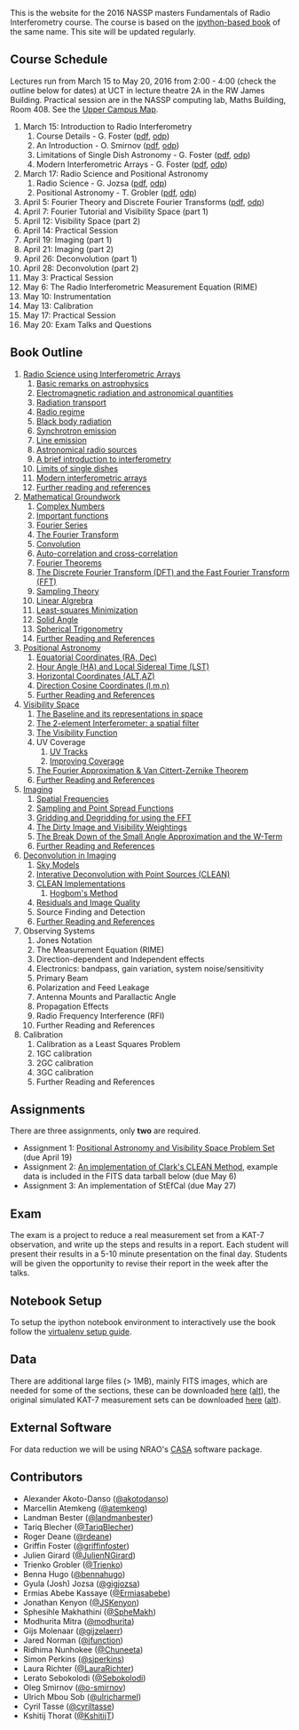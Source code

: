This is the website for the 2016 NASSP masters Fundamentals of Radio Interferometry course. The course is based on the [ipython-based book](https://github.com/griffinfoster/fundamentals_of_interferometry) of the same name. This site will be updated regularly.

## Course Schedule

Lectures run from March 15 to May 20, 2016 from 2:00 - 4:00 (check the outline below for dates) at UCT in lecture theatre 2A in the RW James Building. Practical session are in the NASSP computing lab, Maths Building, Room 408. See the [Upper Campus Map](https://www.uct.ac.za/usr/downloads/uct.ac.za/contact/campusmaps/uctuppercampus.jpg).

1. March 15: Introduction to Radio Interferometry
	1. Course Details - G. Foster ([pdf](http://www.mth.uct.ac.za/~siphelo/admin/interferometry/lectures/1-RadioScience/course_details.pdf), [odp](http://www.mth.uct.ac.za/~siphelo/admin/interferometry/lectures/1-RadioScience/course_details.odp))
	2. An Introduction - O. Smirnov ([pdf](http://www.mth.uct.ac.za/~siphelo/admin/interferometry/lectures/1-RadioScience/Introduction.pdf), [odp](http://www.mth.uct.ac.za/~siphelo/admin/interferometry/lectures/1-RadioScience/Introduction.odp))
	3. Limitations of Single Dish Astronomy - G. Foster ([pdf](http://www.mth.uct.ac.za/~siphelo/admin/interferometry/lectures/1-RadioScience/single_dish_limitations.pdf), [odp](http://www.mth.uct.ac.za/~siphelo/admin/interferometry/lectures/1-RadioScience/single_dish_limitations.odp))
	4. Modern Interferometric Arrays - G. Foster ([pdf](http://www.mth.uct.ac.za/~siphelo/admin/interferometry/lectures/1-RadioScience/modern_arrays.pdf), [odp](http://www.mth.uct.ac.za/~siphelo/admin/interferometry/lectures/1-RadioScience/modern_arrays.odp))
2. March 17: Radio Science and Positional Astronomy
	1. Radio Science - G. Jozsa ([pdf](http://www.mth.uct.ac.za/~siphelo/admin/interferometry/lectures/1-RadioScience/fundamentals_science.pdf), [odp](http://www.mth.uct.ac.za/~siphelo/admin/interferometry/lectures/1-RadioScience/fundamentals_science.odp))
	2. Positional Astronomy - T. Grobler ([pdf](http://www.mth.uct.ac.za/~siphelo/admin/interferometry/lectures/3-PositionalAstronomy/Positional%20Astronomy.pdf), [odp](http://www.mth.uct.ac.za/~siphelo/admin/interferometry/lectures/3-PositionalAstronomy/Positional%20Astronomy.odp))
3. April 5: Fourier Theory and Discrete Fourier Transforms ([pdf](http://www.mth.uct.ac.za/~siphelo/admin/interferometry/lectures/2-MathematicalGroundwork/mathematical_groundwork_I_fourier_theory.pdf), [odp](http://www.mth.uct.ac.za/~siphelo/admin/interferometry/lectures/2-MathematicalGroundwork/mathematical_groundwork_I_fourier_theory.odp))
4. April 7: Fourier Tutorial and Visibility Space (part 1)
5. April 12: Visibility Space (part 2)
6. April 14: Practical Session
7. April 19: Imaging (part 1)
8. April 21: Imaging (part 2)
9. April 26: Deconvolution (part 1)
10. April 28: Deconvolution (part 2)
11. May 3: Practical Session
12. May 6: The Radio Interferometric Measurement Equation (RIME)
13. May 10: Instrumentation
14. May 13: Calibration
15. May 17: Practical Session
16. May 20: Exam Talks and Questions

## Book Outline

1. [Radio Science using Interferometric Arrays](http://www.mth.uct.ac.za/~siphelo/admin/interferometry/1_Radio_Science/01_00_introduction.html)
    1.  [Basic remarks on astrophysics](http://www.mth.uct.ac.za/~siphelo/admin/interferometry/1_Radio_Science/01_01_a_brief_introduction_to_basic_astrophysics.html)
    2.  [Electromagnetic radiation and astronomical quantities](http://www.mth.uct.ac.za/~siphelo/admin/interferometry/1_Radio_Science/01_02_electromagnetic_radiation_and_astronomical_quantities.html)
    3.  [Radiation transport](http://www.mth.uct.ac.za/~siphelo/admin/interferometry/1_Radio_Science/01_03_radiation_transport.html)
    4.  [Radio regime](http://www.mth.uct.ac.za/~siphelo/admin/interferometry/1_Radio_Science/01_04_radio_regime.html)
    5.  [Black body radiation](http://www.mth.uct.ac.za/~siphelo/admin/interferometry/1_Radio_Science/01_05_black_body_radiation.html)
    6.  [Synchrotron emission](http://www.mth.uct.ac.za/~siphelo/admin/interferometry/1_Radio_Science/01_06_synchrotron_emission.html)
    7.  [Line emission](http://www.mth.uct.ac.za/~siphelo/admin/interferometry/1_Radio_Science/01_07_line_emission.html)
    8.  [Astronomical radio sources](http://www.mth.uct.ac.za/~siphelo/admin/interferometry/1_Radio_Science/01_08_astronomical_radio_sources.html)
    9.  [A brief introduction to interferometry](http://www.mth.uct.ac.za/~siphelo/admin/interferometry/1_Radio_Science/01_09_a_brief_introduction_to_interferometry.html)
    10. [Limits of single dishes](http://www.mth.uct.ac.za/~siphelo/admin/interferometry/1_Radio_Science/01_10_limits_of_single_dishes.html)
    11. [Modern interferometric arrays](http://www.mth.uct.ac.za/~siphelo/admin/interferometry/1_Radio_Science/01_11_modern_interferometric_arrays.html)
    12. [Further reading and references](http://www.mth.uct.ac.za/~siphelo/admin/interferometry/1_Radio_Science/01_x_further_reading_and_references.html)
2. [Mathematical Groundwork](http://www.mth.uct.ac.za/~siphelo/admin/interferometry/2_Mathematical_Groundwork/2_0_introduction.html)
    1. [Complex Numbers](http://www.mth.uct.ac.za/~siphelo/admin/interferometry/2_Mathematical_Groundwork/2_1_complex_numbers.html)
    2. [Important functions](http://www.mth.uct.ac.za/~siphelo/admin/interferometry/2_Mathematical_Groundwork/2_2_important_functions.html)
    3. [Fourier Series](http://www.mth.uct.ac.za/~siphelo/admin/interferometry/2_Mathematical_Groundwork/2_3_fourier_series.html)
    4. [The Fourier Transform](http://www.mth.uct.ac.za/~siphelo/admin/interferometry/2_Mathematical_Groundwork/2_4_the_fourier_transform.html)
    5. [Convolution](http://www.mth.uct.ac.za/~siphelo/admin/interferometry/2_Mathematical_Groundwork/2_5_convolution.html)
    6. [Auto-correlation and cross-correlation](http://www.mth.uct.ac.za/~siphelo/admin/interferometry/2_Mathematical_Groundwork/2_6_cross_correlation_and_auto_correlation.html)
    7. [Fourier Theorems](http://www.mth.uct.ac.za/~siphelo/admin/interferometry/2_Mathematical_Groundwork/2_7_fourier_theorems.html)
    8. [The Discrete Fourier Transform (DFT) and the Fast Fourier Transform (FFT)](http://www.mth.uct.ac.za/~siphelo/admin/interferometry/2_Mathematical_Groundwork/2_8_the_discrete_fourier_transform.html)
    9. [Sampling Theory](http://www.mth.uct.ac.za/~siphelo/admin/interferometry/2_Mathematical_Groundwork/2_9_sampling_theory.html)
    10. [Linear Algrebra](http://www.mth.uct.ac.za/~siphelo/admin/interferometry/2_Mathematical_Groundwork/2_10_linear_algebra.html)
    11. [Least-squares Minimization](http://www.mth.uct.ac.za/~siphelo/admin/interferometry/2_Mathematical_Groundwork/2_11_least_squares.html)
    12. [Solid Angle](http://www.mth.uct.ac.za/~siphelo/admin/interferometry/2_Mathematical_Groundwork/2_12_solid_angle.html)
    13. [Spherical Trigonometry](http://www.mth.uct.ac.za/~siphelo/admin/interferometry/2_Mathematical_Groundwork/2_13_spherical_trigonometry.html)
    14. [Further Reading and References](http://www.mth.uct.ac.za/~siphelo/admin/interferometry/2_Mathematical_Groundwork/2_x_further_reading_and_references.html)
3. [Positional Astronomy](http://www.mth.uct.ac.za/~siphelo/admin/interferometry/3_Positional_Astronomy/3_0_Introduction.html)
    1. [Equatorial Coordinates (RA, Dec)](http://www.mth.uct.ac.za/~siphelo/admin/interferometry/3_Positional_Astronomy/3_1_Equatorial_Coordinates.html)
    2. [Hour Angle (HA) and Local Sidereal Time (LST)](http://www.mth.uct.ac.za/~siphelo/admin/interferometry/3_Positional_Astronomy/3_2_Hour_Angle.html)
    3. [Horizontal Coordinates (ALT,AZ)](http://www.mth.uct.ac.za/~siphelo/admin/interferometry/3_Positional_Astronomy/3_3_Horizontal_Coordinates.html)
    4. [Direction Cosine Coordinates (l,m,n)](http://www.mth.uct.ac.za/~siphelo/admin/interferometry/3_Positional_Astronomy/3_4_Direction_Cosine_Coordinates.html)
    5. [Further Reading and References](http://www.mth.uct.ac.za/~siphelo/admin/interferometry/3_Positional_Astronomy/3_x_further_reading_and_references.html)
4. [Visibility Space](http://www.mth.uct.ac.za/~siphelo/admin/interferometry/4_Visibility_Space/4_0_introduction.html)
    1. [The Baseline and its representations in space](http://www.mth.uct.ac.za/~siphelo/admin/interferometry/4_Visibility_Space/4_1_The_Baseline.html)
    2. [The 2-element Interferometer: a spatial filter](http://www.mth.uct.ac.za/~siphelo/admin/interferometry/4_Visibility_Space/4_2_The_2-element_Interferometer.html)
    3. [The Visibility Function](http://www.mth.uct.ac.za/~siphelo/admin/interferometry/4_Visibility_Space/4_3_The_Visibility_Function.html)
    4. UV Coverage
		1. [UV Tracks](http://www.mth.uct.ac.za/~siphelo/admin/interferometry/4_Visibility_Space/4_4_1_UV_Coverage_UV_Tracks.html)
		2. [Improving Coverage](http://www.mth.uct.ac.za/~siphelo/admin/interferometry/4_Visibility_Space/4_4_2_UV_Coverage_Improving_Your_Coverage.html)
    5. [The Fourier Approximation & Van Cittert-Zernike Theorem](http://www.mth.uct.ac.za/~siphelo/admin/interferometry/4_Visibility_Space/4_5_The_Fourier_Approximation_VanCittert-Zernike_Theorem.html)
    6. [Further Reading and References](http://www.mth.uct.ac.za/~siphelo/admin/interferometry/4_Visibility_Space/4_x_further_reading_and_references.html)
5. [Imaging](http://www.mth.uct.ac.za/~siphelo/admin/interferometry/5_Imaging/5_0_introduction.html)
    1. [Spatial Frequencies](http://www.mth.uct.ac.za/~siphelo/admin/interferometry/5_Imaging/5_1_spatial_frequencies.html)
    2. [Sampling and Point Spread Functions](http://www.mth.uct.ac.za/~siphelo/admin/interferometry/5_Imaging/5_2_sampling_functions_and_psfs.html)
    3. [Gridding and Degridding for using the FFT](http://www.mth.uct.ac.za/~siphelo/admin/interferometry/5_Imaging/5_3_gridding_and_degridding.html)
    4. [The Dirty Image and Visibility Weightings](http://www.mth.uct.ac.za/~siphelo/admin/interferometry/5_Imaging/5_4_imaging_weights.html)
    5. [The Break Down of the Small Angle Approximation and the W-Term](http://www.mth.uct.ac.za/~siphelo/admin/interferometry/5_Imaging/5_5_widefield_effect.html)
    6. [Further Reading and References](http://www.mth.uct.ac.za/~siphelo/admin/interferometry/5_Imaging/5_x_further_reading_and_references.html)
6. [Deconvolution in Imaging](http://www.mth.uct.ac.za/~siphelo/admin/interferometry/6_Deconvolution/6_0_introduction.html)
    1. [Sky Models](http://www.mth.uct.ac.za/~siphelo/admin/interferometry/6_Deconvolution/6_1_sky_models.html)
    2. [Interative Deconvolution with Point Sources (CLEAN)](http://www.mth.uct.ac.za/~siphelo/admin/interferometry/6_Deconvolution/6_2_clean.html)
    3. [CLEAN Implementations](http://www.mth.uct.ac.za/~siphelo/admin/interferometry/6_Deconvolution/6_3_clean_flavours.html)
		1. [Hogbom's Method](http://www.mth.uct.ac.za/~siphelo/admin/interferometry/6_Deconvolution/hogbom_clean.html)
    4. [Residuals and Image Quality](http://www.mth.uct.ac.za/~siphelo/admin/interferometry/6_Deconvolution/6_4_residuals_and_iqa.html)
    5. Source Finding and Detection
    6. [Further Reading and References](http://www.mth.uct.ac.za/~siphelo/admin/interferometry/6_Deconvolution/6_x_further_reading_and_references.html)
7. Observing Systems
    1. Jones Notation
    2. The Measurement Equation (RIME)
    3. Direction-dependent and Independent effects
    4. Electronics: bandpass, gain variation, system noise/sensitivity
    5. Primary Beam
    6. Polarization and Feed Leakage
    7. Antenna Mounts and Parallactic Angle
    8. Propagation Effects
    9. Radio Frequency Interference (RFI)
    10. Further Reading and References
8. Calibration
    1. Calibration as a Least Squares Problem
    2. 1GC calibration
    3. 2GC calibration
    4. 3GC calibration
    5. Further Reading and References

## Assignments

There are three assignments, only **two** are required.

* Assignment 1: [Positional Astronomy and Visibility Space Problem Set](https://github.com/griffinfoster/fundamentals_of_interferometry/blob/master/4_Visibility_Space/4_problem_set.ipynb) (due April 19)
* Assignment 2: [An implementation of Clark's CLEAN Method](https://github.com/griffinfoster/fundamentals_of_interferometry/blob/master/6_Deconvolution/clark_clean_assignment.ipynb), example data is included in the FITS data tarball below (due May 6)
* Assignment 3: An implementation of StEfCal (due May 27)

## Exam

The exam is a project to reduce a real measurement set from a KAT-7 observation, and write up the steps and results in a report. Each student will present their results in a 5-10 minute presentation on the final day. Students will be given the opportunity to revise their report in the week after the talks.

## Notebook Setup

To setup the ipython notebook environment to interactively use the book follow the [virtualenv setup guide](https://github.com/griffinfoster/fundamentals_of_interferometry#setup-contributor-virtualenv).

## Data

There are additional large files (> 1MB), mainly FITS images, which are needed for some of the sections, these can be downloaded [here](http://www.mth.uct.ac.za/~siphelo/admin/interferometry/data/fundamentals_fits.tar.gz) ([alt](https://www.dropbox.com/s/n3jyiajytwuldpu/fundamentals_fits.tar.gz?dl=0)), the original simulated KAT-7 measurement sets can be downloaded [here](http://www.mth.uct.ac.za/~siphelo/admin/interferometry/data/simulated_KAT-7_ms.tar.gz) ([alt](https://www.dropbox.com/s/kb3p2mthei8dgl9/simulated_KAT-7_ms.tar.gz?dl=0)).

## External Software

For data reduction we will be using NRAO's [CASA](http://casa.nrao.edu/) software package.

## Contributors

* Alexander Akoto-Danso ([@akotodanso](https://github.com/akotodanso))
* Marcellin Atemkeng ([@atemkeng](https://github.com/atemkeng))
* Landman Bester ([@landmanbester](https://github.com/landmanbester))
* Tariq Blecher ([@TariqBlecher](https://github.com/TariqBlecher))
* Roger Deane ([@rdeane](https://github.com/rdeane))
* Griffin Foster ([@griffinfoster](https://github.com/griffinfoster))
* Julien Girard ([@JulienNGirard](https://github.com/JulienNGirard))
* Trienko Grobler ([@Trienko](https://github.com/Trienko))
* Benna Hugo ([@bennahugo](https://github.com/bennahugo))
* Gyula (Josh) Jozsa ([@gigjozsa](https://github.com/gigjozsa))
* Ermias Abebe Kassaye ([@Ermiasabebe](https://github.com/Ermiasabebe))
* Jonathan Kenyon ([@JSKenyon](https://github.com/JSKenyon))
* Sphesihle Makhathini ([@SpheMakh](https://github.com/SpheMakh))
* Modhurita Mitra ([@modhurita](https://github.com/modhurita))
* Gijs Molenaar ([@gijzelaerr](https://github.com/gijzelaerr))
* Jared Norman ([@jfunction](https://github.com/jfunction))
* Ridhima Nunhokee ([@Chuneeta](https://github.com/Chuneeta))
* Simon Perkins ([@sjperkins](https://github.com/sjperkins))
* Laura Richter ([@LauraRichter](https://github.com/LauraRichter))
* Lerato Sebokolodi ([@Sebokolodi](https://github.com/Sebokolodi))
* Oleg Smirnov ([@o-smirnov](https://github.com/o-smirnov))
* Ulrich Mbou Sob ([@ulricharmel](https://github.com/ulricharmel))
* Cyril Tasse ([@cyriltasse](https://github.com/cyriltasse))
* Kshitij Thorat ([@KshitijT](https://github.com/KshitijT))